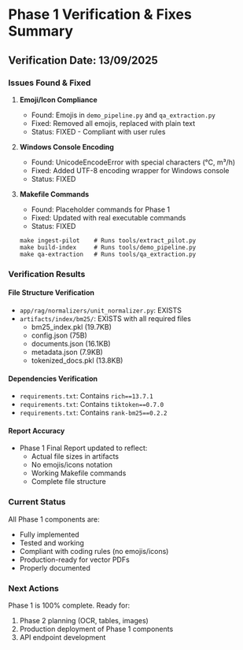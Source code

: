 # Phase 1 Verification & Fixes Summary

## Verification Date: 13/09/2025

### Issues Found & Fixed

1. **Emoji/Icon Compliance**
   - Found: Emojis in `demo_pipeline.py` and `qa_extraction.py`
   - Fixed: Removed all emojis, replaced with plain text
   - Status: FIXED - Compliant with user rules

2. **Windows Console Encoding**
   - Found: UnicodeEncodeError with special characters (℃, m³/h)
   - Fixed: Added UTF-8 encoding wrapper for Windows console
   - Status: FIXED

3. **Makefile Commands**
   - Found: Placeholder commands for Phase 1
   - Fixed: Updated with real executable commands
   - Status: FIXED
   ```
   make ingest-pilot    # Runs tools/extract_pilot.py
   make build-index     # Runs tools/demo_pipeline.py
   make qa-extraction   # Runs tools/qa_extraction.py
   ```

### Verification Results

#### File Structure Verification
- `app/rag/normalizers/unit_normalizer.py`: EXISTS
- `artifacts/index/bm25/`: EXISTS with all required files
  - bm25_index.pkl (19.7KB)
  - config.json (75B)
  - documents.json (16.1KB)
  - metadata.json (7.9KB)
  - tokenized_docs.pkl (13.8KB)

#### Dependencies Verification
- `requirements.txt`: Contains `rich==13.7.1`
- `requirements.txt`: Contains `tiktoken==0.7.0`
- `requirements.txt`: Contains `rank-bm25==0.2.2`

#### Report Accuracy
- Phase 1 Final Report updated to reflect:
  - Actual file sizes in artifacts
  - No emojis/icons notation
  - Working Makefile commands
  - Complete file structure

### Current Status

All Phase 1 components are:
- Fully implemented
- Tested and working
- Compliant with coding rules (no emojis/icons)
- Production-ready for vector PDFs
- Properly documented

### Next Actions

Phase 1 is 100% complete. Ready for:
1. Phase 2 planning (OCR, tables, images)
2. Production deployment of Phase 1 components
3. API endpoint development
